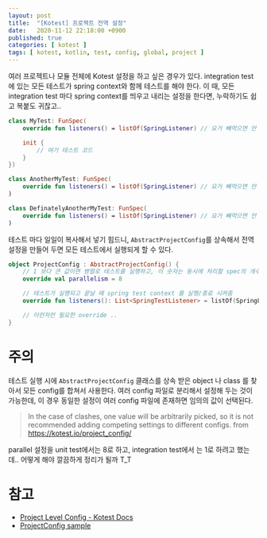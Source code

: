 ```yaml
---
layout: post
title:  "[Kotest] 프로젝트 전역 설정"
date:   2020-11-12 22:18:00 +0900
published: true
categories: [ kotest ]
tags: [ kotest, kotlin, test, config, global, project ]
---
```


여러 프로젝트나 모듈 전체에 Kotest 설정을 하고 싶은 경우가 있다. integration test에 있는 모든 테스트가 spring context와 함께 테스트를 해야 한다. 이 때, 모든 integration test 마다 spring context를 띄우고 내리는 설정을 한다면, 누락하기도 쉽고 복붙도 귀찮고..

```kotlin
class MyTest: FunSpec(
    override fun listeners() = listOf(SpringListener) // 요거 빼먹으면 안 된다

    init {
        // 여기 테스트 코드
    }
})

class AnotherMyTest: FunSpec(
    override fun listeners() = listOf(SpringListener) // 요거 빼먹으면 안 된다
)

class DefinatelyAnotherMyTest: FunSpec(
    override fun listeners() = listOf(SpringListener) // 요거 빼먹으면 안 된다
)
```

테스트 마다 일일이 복사해서 넣기 힘드니, `AbstractProjectConfig`를 상속해서 전역 설정을 만들어 두면 모든 테스트에서 실행되게 할 수 있다.

```kotlin
object ProjectConfig : AbstractProjectConfig() {
    // 1 보다 큰 값이면 병렬로 테스트를 실행하고, 이 숫자는 동시에 처리할 spec의 개수
    override val parallelism = 8

    // 테스트가 실행되고 끝날 때 spring test context 를 실행/종료 시켜줌
    override fun listeners(): List<SpringTestListener> = listOf(SpringListener)

    // 이런저런 필요한 override ..
}
```


# 주의

테스트 실행 시에 `AbstractProjectConfig` 클래스를 상속 받은 object 나 class 를 찾아서 모든 config를 합쳐서 사용한다. 여러 config 파일로 분리해서 설정해 두는 것이 가능한데, 이 경우 동일한 설정이 여러 config 파일에 존재하면 임의의 값이 선택된다.

> In the case of clashes, one value will be arbitrarily picked, so it is not recommended adding competing settings to different configs.
> from <https://kotest.io/project_config/>

parallel 설정을 unit test에서는 8로 하고, integration test에서 는 1로 하려고 했는데.. 어떻게 해야 깔끔하게 정리가 될까 T_T


# 참고

- [Project Level Config - Kotest Docs](https://kotest.io/project_config/)
- [ProjectConfig sample](https://github.com/bcneng/salary-tracker-api/blob/2f301cff91f0f485b414e6c5f9f60d9dba0c20c2/src/test/kotlin/net/bcneng/salarytrackerbe/ProjectConfig.kt)
